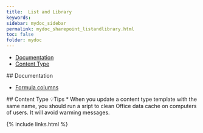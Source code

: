 ```yaml
---
title:  List and Library
keywords:
sidebar: mydoc_sidebar
permalink: mydoc_sharepoint_listandlibrary.html
toc: false
folder: mydoc
---
```


<ul id="profileTabs" class="nav nav-tabs">
    <li class="active"><a class="noCrossRef" href="#documentation" data-toggle="tab">Documentation</a></li>
    <li><a class="noCrossRef" href="#content-type" data-toggle="tab">Content Type</a></li>
</ul>
  <div class="tab-content">
<div role="tabpanel" class="tab-pane active" id="documentation" markdown="1">
## Documentation

* [Formula columns](https://support.microsoft.com/fr-fr/office/exemples-de-formules-courantes-dans-des-listes-d81f5f21-2b4e-45ce-b170-bf7ebf6988b3)
</div>

<div role="tabpanel" class="tab-pane" id="content-type" markdown="1">
## Content Type
💡Tips
* When you update a content type template with the same name, you should run a sript to clean Office data cache on computers of users. It will avoid warming messages.
</div>
</div>

{% include links.html %}
